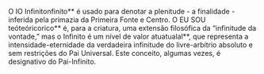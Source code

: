 ﻿O IO Infinitonfinito** é usado para denotar a plenitude - a finalidade - inferida pela primazia da Primeira Fonte e Centro. O EU SOU teóteóricorico** é, para a criatura, uma extensão filosófica da “infinitude da vontade,” mas o Infinito é um nível de valor atuatualal**, que representa a intensidade-eternidade da verdadeira infinitude do livre-arbítrio absoluto e sem restrições do Pai Universal. Este conceito, algumas vezes, é designativo do Pai-Infinito.